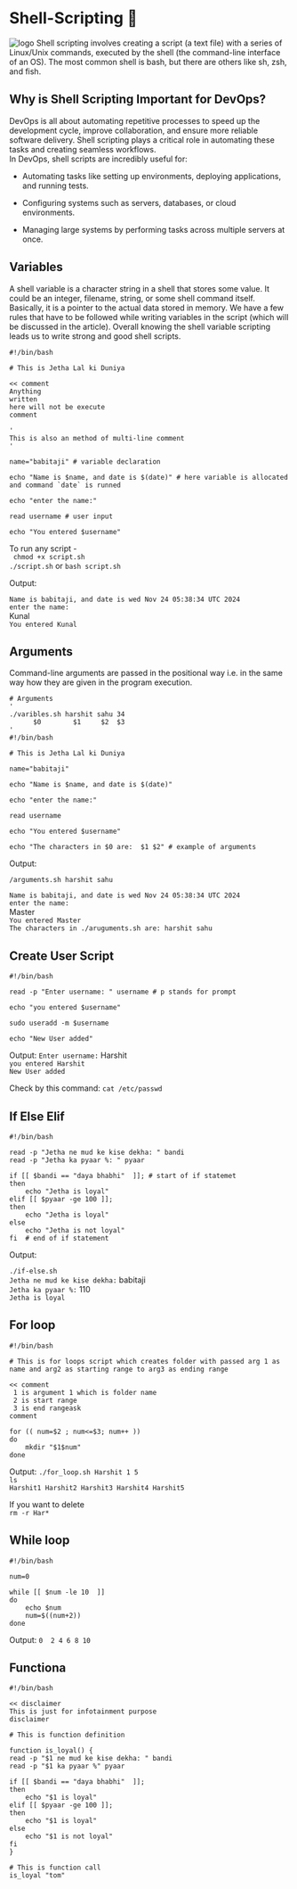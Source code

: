 # Shell-Scripting 🐧
![logo](https://github.com/harshitsahu2311/Shell-Scripting/blob/main/shell.gif)
Shell scripting involves creating a script (a text file) with a series of Linux/Unix commands, executed by the shell (the command-line interface of an OS). The most common shell is bash, but there are others like sh, zsh, and fish.

## Why is Shell Scripting Important for DevOps?
DevOps is all about automating repetitive processes to speed up the development cycle, improve collaboration, and ensure more reliable software delivery. Shell scripting plays a critical role in automating these tasks and creating seamless workflows.<br/>
In DevOps, shell scripts are incredibly useful for:

- Automating tasks like setting up environments, deploying applications, and running tests.

- Configuring systems such as servers, databases, or cloud environments.

- Managing large systems by performing tasks across multiple servers at once.

## Variables
A shell variable is a character string in a shell that stores some value. It could be an integer, filename, string, or some shell command itself. Basically, it is a pointer to the actual data stored in memory. We have a few rules that have to be followed while writing variables in the script (which will be discussed in the article). Overall knowing the shell variable scripting leads us to write strong and good shell scripts.
```
#!/bin/bash

# This is Jetha Lal ki Duniya

<< comment
Anything 
written 
here will not be execute
comment

'
This is also an method of multi-line comment
'

name="babitaji" # variable declaration

echo "Name is $name, and date is $(date)" # here variable is allocated and command `date` is runned 

echo "enter the name:"

read username # user input

echo "You entered $username"

```
To run any script - <br/>
` chmod +x script.sh` <br/>
`./script.sh` or `bash script.sh`

Output: 

`Name is babitaji, and date is wed Nov 24 05:38:34 UTC 2024 ` <br/>
`enter the name:` <br/>
Kunal<br/>
`You entered Kunal
`<br/>

## Arguments
Command-line arguments are passed in the positional way i.e. in the same way how they are given in the program execution. 
```
# Arguments
'
./varibles.sh harshit sahu 34
      $0        $1     $2  $3    
'
#!/bin/bash

# This is Jetha Lal ki Duniya

name="babitaji"

echo "Name is $name, and date is $(date)"

echo "enter the name:"

read username

echo "You entered $username"

echo "The characters in $0 are:  $1 $2" # example of arguments

```
Output:

```/arguments.sh harshit sahu``` <br/>

`Name is babitaji, and date is wed Nov 24 05:38:34 UTC 2024` <br/>
`enter the name:` <br/> 
Master <br/>
`You entered Master` <br/>
`The characters in ./aruguments.sh are: harshit sahu` <br/>

## Create User Script
```
#!/bin/bash

read -p "Enter username: " username # p stands for prompt 

echo "you entered $username"

sudo useradd -m $username

echo "New User added"

```
Output:
`Enter username:` Harshit <br/>
`you entered Harshit`<br/>
`New User added` <br/>

Check by this command:
`cat /etc/passwd`

## If Else Elif
```
#!/bin/bash

read -p "Jetha ne mud ke kise dekha: " bandi
read -p "Jetha ka pyaar %: " pyaar

if [[ $bandi == "daya bhabhi"  ]]; # start of if statemet
then
	echo "Jetha is loyal"
elif [[ $pyaar -ge 100 ]];
then
	echo "Jetha is loyal"
else
	echo "Jetha is not loyal"
fi  # end of if statement

```
Output:

`./if-else.sh` <br/>
`Jetha ne mud ke kise dekha:` babitaji <br/>
`Jetha ka pyaar %:` 110 <br/>
`Jetha is loyal`

## For loop
```
#!/bin/bash

# This is for loops script which creates folder with passed arg 1 as name and arg2 as starting range to arg3 as ending range

<< comment
 1 is argument 1 which is folder name
 2 is start range
 3 is end rangeask
comment

for (( num=$2 ; num<=$3; num++ ))
do
	mkdir "$1$num"
done

```
Output: 
`./for_loop.sh Harshit 1 5` <br/>
`ls` <br/>
`Harshit1 Harshit2 Harshit3 Harshit4 Harshit5` <br/>

If you want to delete <br/>
`rm -r Har*`
## While loop
```
#!/bin/bash

num=0

while [[ $num -le 10  ]]
do
	echo $num
	num=$((num+2))
done
```

Output:
`0 
2
4
6
8
10
`
## Functiona
```
#!/bin/bash

<< disclaimer
This is just for infotainment purpose
disclaimer

# This is function definition

function is_loyal() {
read -p "$1 ne mud ke kise dekha: " bandi
read -p "$1 ka pyaar %" pyaar

if [[ $bandi == "daya bhabhi"  ]];
then
	echo "$1 is loyal"
elif [[ $pyaar -ge 100 ]];
then
	echo "$1 is loyal"
else
	echo "$1 is not loyal"
fi
}

# This is function call
is_loyal "tom"
```
